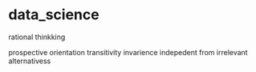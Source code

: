 # data_science
rational thinkking 

prospective orientation 
transitivity 
invarience 
indepedent from irrelevant alternativess 
